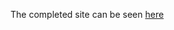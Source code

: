 The completed site can be seen  <a href="https://innovo-incorporated.github.io/biology-stuff/">here</a>

